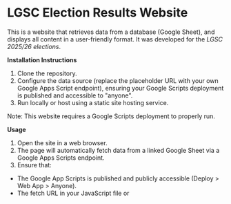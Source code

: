 # LGSC Election Results Website
This is a website that retrieves data from a database (Google Sheet), and displays all content in a user-friendly format. It was developed for the *LGSC 2025/26 elections*.

**Installation Instructions**
1. Clone the repository.
2. Configure the data source (replace the placeholder URL with your own Google Apps Script endpoint), ensuring your Google Scripts deployment is published and accessible to "anyone".
3. Run locally or host using a static site hosting service.

Note: This website requires a Google Scripts deployment to properly run.

**Usage**
1. Open the site in a web browser.
2. The page will automatically fetch data from a linked Google Sheet via a Google Apps Scripts endpoint.
3. Ensure that:
- The Google App Scripts is published and publicly accessible (Deploy > Web App > Anyone).
- The fetch URL in your JavaScript file or <script> tag points to the correct endpoint.
4. Images and other assets are located in the images/ folder and are automatically loaded by index.html.


**Features**
1. User-friendly display with mobile device compatibility. 
2. Content (text) is fully editable via the linked sheet and/or google form without touching the code.
3. Minor edits are required in the codebase for changing images.


**Requirements**
1. All images should be in .webp format to improve performance and reduce load time.

Entire codebase will be commented out soon.

Can be used for future student body elections, preferably for the *Lancaster University Ghana student body*.

**Author**

GitHub: @Projavax

*If you decide to use it, please give credits :).*